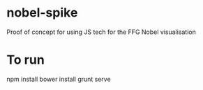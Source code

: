 nobel-spike
===========

Proof of concept for using JS tech for the FFG Nobel visualisation

To run
========
npm install
bower install
grunt serve